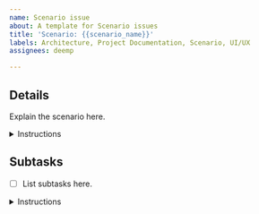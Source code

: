 ```yaml
---
name: Scenario issue
about: A template for Scenario issues
title: 'Scenario: {{scenario_name}}'
labels: Architecture, Project Documentation, Scenario, UI/UX
assignees: deemp

---
```


## Details

Explain the scenario here.

<details> <summary>Instructions</summary>

You MUST keep the "Details" section and these Instructions.

You MUST write above these Instructions.

In this section, you MUST explain the scenario.

You SHOULD include acceptance criteria for this scenario.

You MAY include links to related issues, PRs, artifacts, files, etc.

</details>

## Subtasks

- [ ] List subtasks here.

<details> <summary>Instructions</summary>

You MUST keep the "Subtasks" section and these Instructions.

You MUST write above these Instructions.

In the Subtasks section, you MUST list subtasks in a single-level checkbox list (`Subtask list`) with at least one item.

A list item MUST be one of these:

- A link to an issue.
  - Example:

    ```text
    - [ ] https://github.com/team-work-tools/team-work-telegram-bot/issues/42
    ```

- An identifier of an issue.
  - Example:

    ```text
    - [ ] #42
    ```

- A textual description of a subtask (`Text subtask`).
  - Rules:
    - The description MUST NOT:
      - include checkboxes;
      - end with a list item.

  - Example:
  
    ```text
    - [ ] Do Foo
    ```

If a Text subtask seems to require its own subtasks, you MUST:

1. Create a new Task issue for this subtask.
1. Replace the Text subtask with a link to the issue.

When a subtask is completed, you MUST tick the subtask checkbox in the Subtask list.

When a Text subtask is completed, whenever possible, you MUST provide evidence that the subtask was completed.

- You MUST apply one of these rules that best matches your case:
  - If the subtask was completed in a merged PR, you MUST provide a link to the PR.
  - If the subtask required making a decision, you MUST provide (a link to) the decision, reasoning behind the decision, and GitHub usernames of the decision-makers.
  - If the subtask was about producing or updating an artifact, you MUST provide a (perma)link to that (updated) artifact.
  - If the subtask was completed for some other reason, provide that reason.
- You MUST write evidence in one of these formats:
  - In parentheses after the Text subtask.
  - In a sublist under the Text subtask.

Example of a Subtask list:

```text
- [x] Do 42 (https://github.com/team-work-tools/team-work-telegram-bot/pull/43)
- [x] #42
- [x] https://github.com/team-work-tools/team-work-telegram-bot/issues/42
- [x] Decide with developers whether to use Foo or Bar.
  - @dev1, @dev2 decided to not use Foo.
- [x] Do Baz.
  - @dev1 decided to not do Baz due to lack of time.
- [ ] Not yet completed
```

You MUST NOT close this issue until the Customer agrees to close it.

</details>
